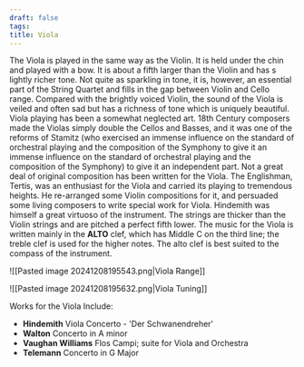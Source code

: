 ```yaml
---
draft: false
tags:
title: Viola
---
```

The Viola is played in the same way as the Violin. It is held under the chin and played with a bow. It is about a fifth larger than the Violin and has s lightly richer tone. Not quite as sparkling in tone, it is, however, an essential part of the String Quartet and fills in the gap between Violin and Cello range. Compared with the brightly voiced Violin, the sound of the Viola is veiled and often sad but has a richness of tone which is uniquely beautiful. Viola playing has been a somewhat neglected art. 18th Century composers made the Violas simply double the Cellos and Basses, and it was one of the reforms of Stamitz (who exercised an immense influence on the standard of orchestral playing and the composition of the Symphony to give it an immense influence on the standard of orchestral playing and the composition of the Symphony) to give it an independent part. Not a great deal of original composition has been written for the Viola. The Englishman, Tertis, was an enthusiast for the Viola and carried its playing to tremendous heights. He re-arranged some Violin compositions for it, and persuaded some living composers to write special work for Viola. Hindemith was himself a great virtuoso of the instrument. The strings are thicker than the Violin strings and are pitched a perfect fifth lower. The music for the Viola is written mainly in the **ALTO** clef, which has Middle C on the third line; the treble clef is used for the higher notes. The alto clef is best suited to the compass of the instrument.

![[Pasted image 20241208195543.png|Viola Range]]

![[Pasted image 20241208195632.png|Viola Tuning]]

Works for the Viola Include:

- **Hindemith** Viola Concerto - 'Der Schwanendreher'
- **Walton** Concerto in A minor
- **Vaughan Williams** Flos Campi; suite for Viola and Orchestra
- **Telemann** Concerto in G Major
